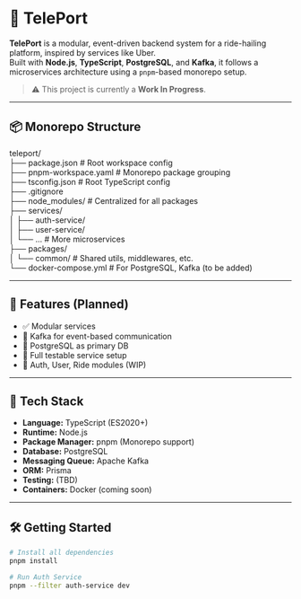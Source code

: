 # 🚗 TelePort

**TelePort** is a modular, event-driven backend system for a ride-hailing platform, inspired by services like Uber.  
Built with **Node.js**, **TypeScript**, **PostgreSQL**, and **Kafka**, it follows a microservices architecture using a `pnpm`-based monorepo setup.

> ⚠️ This project is currently a **Work In Progress**.

---

## 📦 Monorepo Structure

teleport/  
├── package.json                 # Root workspace config  
├── pnpm-workspace.yaml          # Monorepo package grouping  
├── tsconfig.json                # Root TypeScript config  
├── .gitignore  
├── node_modules/                # Centralized for all packages  
├── services/  
│   ├── auth-service/  
│   ├── user-service/  
│   └── ...                      # More microservices  
├── packages/  
│   └── common/                  # Shared utils, middlewares, etc.  
└── docker-compose.yml           # For PostgreSQL, Kafka (to be added)

---

## 🚀 Features (Planned)

- ✅ Modular services
- 📨 Kafka for event-based communication
- 📄 PostgreSQL as primary DB
- 🧪 Full testable service setup
- 🔐 Auth, User, Ride modules (WIP)

---

## 🧰 Tech Stack

- **Language:** TypeScript (ES2020+)
- **Runtime:** Node.js
- **Package Manager:** pnpm (Monorepo support)
- **Database:** PostgreSQL
- **Messaging Queue:** Apache Kafka
- **ORM:** Prisma
- **Testing:** (TBD)
- **Containers:** Docker (coming soon)

---

## 🛠️ Getting Started

```bash
# Install all dependencies
pnpm install

# Run Auth Service
pnpm --filter auth-service dev

